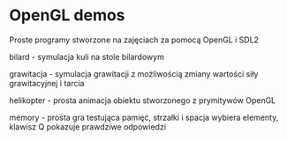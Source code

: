# OpenGL demos
Proste programy stworzone na zajęciach za pomocą OpenGL i SDL2



bilard - symulacja kuli na stole bilardowym

grawitacja - symulacja grawitacji z możliwością zmiany wartości siły grawitacyjnej i tarcia

helikopter - prosta animacja obiektu stworzonego z prymitywów OpenGL

memory - prosta gra testująca pamięć, strzałki i spacja wybiera elementy, klawisz Q pokazuje prawdziwe odpowiedzi
